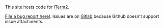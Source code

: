 This site hosts code for <a href="https://iterm2.com">iTerm2</a>.

<a href="https://iterm2.com/bugs">File a bug report here!</a>. Issues are on <a href="https://gitlab.com/gnachman/iterm2/issues">Gitlab</a> because Github doesn't support issue attachments.

